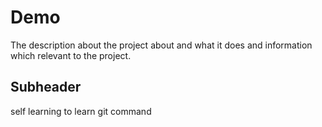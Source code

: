 # Demo

The description about the project about and what it does and information which relevant to the project.

## Subheader

self learning to learn git command
